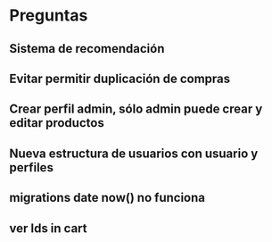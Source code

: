 # Preguntas

## Sistema de recomendación

## Evitar permitir duplicación de compras

## Crear perfil admin, sólo admin puede crear y editar productos

## Nueva estructura de usuarios con usuario y perfiles

## migrations date now() no funciona

## ver Ids in cart
